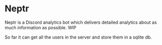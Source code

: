 # Neptr

Neptr is a Discord analytics bot which delivers detailed analytics about as much information as possible. WIP

So far it can get all the users in the server and store them in a sqlite db.